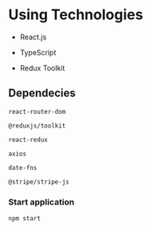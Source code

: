 # Using Technologies

-   React.js

-   TypeScript

-   Redux Toolkit

## Dependecies

`react-router-dom`

`@reduxjs/toolkit`

`react-redux`

`axios`

`date-fns`

`@stripe/stripe-js`

### Start application

`npm start`
